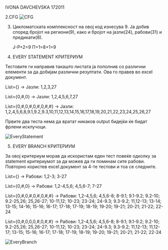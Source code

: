 IVONA DAVCHEVSKA 172011

2.CFG
 ![CFG](https://user-images.githubusercontent.com/100225792/168696375-3bf7cc51-cf21-497b-a59c-fb21268a5851.png)

3. Цикломатската комплексност на овој код изнесува 9. Ја добив според бројот на региони(9), како и бројот на јазли(24), рабови(31) и предикати(8).

   Ј-Р+2=9
   П+1=8+1=9
   
4. EVERY STATEMENT КРИТЕРИУМ

Тестовите ги направив такашто листата ја пополнив со различни елементи за да добијам различни резултати. Ова го правев во excel документ.

List={} -> Јазли: 1,2,3,27

List={0,#,0} -> Јазли: 1,2,4,5,6,7,27

List={0,#,0,#,0,#,0,#,#} -> Јазли: 1,2,4,5,6,8,9.1,9.2,9.3,10,11,12,13,14,15,16,17,18,19,20,21,22,23,24,25,26,27

Првите два теста нема да вратат никаков output бидејќи ќе бидат фрлени исклучоци.
   
![EveryStatement](https://user-images.githubusercontent.com/100225792/168867543-4d70ca55-7d4e-4968-9a61-9fa76c3d3493.png)

5. EVERY BRANCH КРИТЕРИУМ

За овој критериум морав да искористам еден тест повеќе одколку за statement критериумот за да можев да ги поминам сите рабови. Повторно користев excel документ за 4-те тестови и тоа се следните.

List={} -> Рабови: 1,2-3; 3-27

List={0,#,0} -> Рабови: 1,2-4,5,6; 4,5,6-7; 7-27

List={0,#,0,#,0,#,0,#,#} -> Рабови: 1,2-4,5,6; 4,5,6-8; 8-9.1; 9.1-9.2; 9.2-10; 9.2-25,26; 25,26-27; 10-11,12; 10-23; 23-24; 24-9.3; 9.3-9.2; 11,12-13; 13-14; 13-15; 14-16; 15-16; 16-17; 17-18; 17-19; 18-19; 19-20; 19-21; 20-21; 21-22; 22-24

List={0,#,0,0,0,#,0,#,#} -> Рабови: 1,2-4,5,6; 4,5,6-8; 8-9.1; 9.1-9.2; 9.2-10; 9.2-25,26; 25,26-27; 10-11,12; 10-23; 23-24; 24-9.3; 9.3-9.2; 11,12-13; 11,12-17; 13-15; 15-16; 16-17; 17-18; 17-19; 18-19; 19-20; 19-21; 20-21; 21-22; 22-24

![EveryBranch](https://user-images.githubusercontent.com/100225792/168870279-b1c966a0-fb60-4342-bfa3-e84575ea4846.png)
